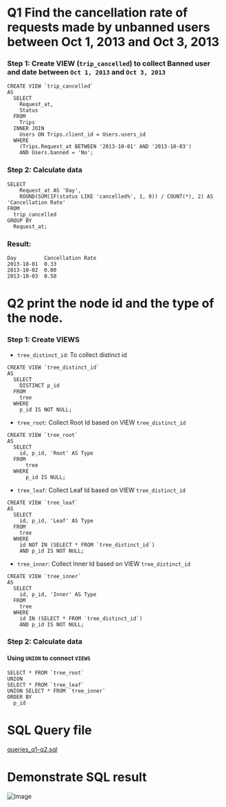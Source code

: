 # Q1 Find the cancellation rate of requests made by unbanned users between Oct 1, 2013 and Oct 3, 2013

### Step 1: Create VIEW (`trip_cancelled`) to collect Banned user and date between `Oct 1, 2013` and `Oct 3, 2013`

```
CREATE VIEW `trip_cancelled`
AS
  SELECT
    Request_at,
    Status
  FROM
    Trips
  INNER JOIN
    Users ON Trips.client_id = Users.users_id
  WHERE
    (Trips.Request_at BETWEEN '2013-10-01' AND '2013-10-03')
    AND Users.banned = 'No';
```

### Step 2: Calculate data

```
SELECT
    Request_at AS 'Day',
    ROUND(SUM(IF(status LIKE 'cancelled%', 1, 0)) / COUNT(*), 2) AS 'Cancellation Rate'
FROM
  trip_cancelled
GROUP BY
  Request_at;
```

### Result:

```
Day         Cancellation Rate
2013-10-01	0.33
2013-10-02	0.00
2013-10-03	0.50
```

# Q2 print the node id and the type of the node.
### Step 1: Create VIEWS
- `tree_distinct_id`: To collect distinct id
```
CREATE VIEW `tree_distinct_id`
AS
  SELECT
    DISTINCT p_id 
  FROM 
    tree 
  WHERE 
    p_id IS NOT NULL;
```

- `tree_root`: Collect Root Id based on VIEW `tree_distinct_id`
```
CREATE VIEW `tree_root`
AS
  SELECT
    id, p_id, 'Root' AS Type
  FROM
      tree
  WHERE
      p_id IS NULL;

```

- `tree_leaf`: Collect Leaf Id based on VIEW `tree_distinct_id`
```
CREATE VIEW `tree_leaf`
AS
  SELECT
    id, p_id, 'Leaf' AS Type
  FROM
    tree
  WHERE
    id NOT IN (SELECT * FROM `tree_distinct_id`)
    AND p_id IS NOT NULL;
```

- `tree_inner`: Collect Inner Id based on VIEW `tree_distinct_id`
```
CREATE VIEW `tree_inner`
AS
  SELECT
    id, p_id, 'Inner' AS Type
  FROM
    tree
  WHERE
    id IN (SELECT * FROM `tree_distinct_id`)
    AND p_id IS NOT NULL;
```

### Step 2: Calculate data
#### Using `UNION` to connect `VIEWS`

```
SELECT * FROM `tree_root`
UNION
SELECT * FROM `tree_leaf`
UNION SELECT * FROM `tree_inner`
ORDER BY
  p_id
```

# SQL Query file
[queries_q1-q2.sql](./queries_q1-q2.sql)

# Demonstrate SQL result

![Image](https://i.imgur.com/G00rHlS.png)
